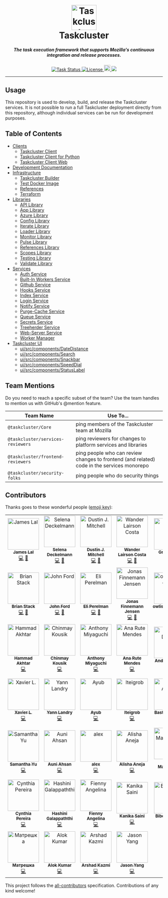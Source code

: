 <h1 align="center">
  <br>
  <img src="https://media.taskcluster.net/logo/logo.png" alt="Taskcluster" width="80">
  <br>
  Taskcluster
  <br>
</h1>

<h5 align="center">The task execution framework that supports Mozilla's continuous integration and release processes.</h5>

<p align="center">
  <a href="https://github.taskcluster.net/v1/repository/taskcluster/taskcluster/master/latest">
    <img src="https://github.taskcluster.net/v1/repository/taskcluster/taskcluster/master/badge.svg" alt="Task Status">
  </a>
  <a href="http://mozilla.org/MPL/2.0">
    <img src="https://img.shields.io/badge/license-MPL%202.0-orange.svg" alt="License">
  </a>
  <a href="https://www.irccloud.com/invite?channel=%23taskcluster&amp;hostname=irc.mozilla.org&amp;port=6697&amp;ssl=1" target="_blank">
    <img src="https://img.shields.io/badge/IRC-%23taskcluster-1e72ff.svg?style=flat"  height="20">
  </a>
  <a href="https://codecov.io/gh/taskcluster/taskcluster">
    <img src="https://codecov.io/gh/taskcluster/taskcluster/branch/master/graph/badge.svg" />
  </a>
</p>

<hr/>

## Usage

This repository is used to develop, build, and release the Taskcluster services.
It is not possible to run a full Taskcluster deployment directly from this repository, although individual services can be run for development purposes.

## Table of Contents

<!-- TOC BEGIN -->
* [Clients](clients#readme)
    * [Taskcluster Client](clients/client#readme)
    * [Taskcluster Client for Python](clients/client-py#readme)
    * [Taskcluster Client Web](clients/client-web#readme)
* [Development Documentation](dev-docs#readme)
* [Infrastructure](infrastructure#readme)
    * [Taskcluster Builder](infrastructure/builder#readme)
    * [Test Docker Image](infrastructure/docker-images#readme)
    * [References](infrastructure/references#readme)
    * [Terraform](infrastructure/terraform#readme)
* [Libraries](libraries#readme)
    * [API Library](libraries/api#readme)
    * [App Library](libraries/app#readme)
    * [Azure Library](libraries/azure#readme)
    * [Config Library](libraries/config#readme)
    * [Iterate Library](libraries/iterate#readme)
    * [Loader Library](libraries/loader#readme)
    * [Monitor Library](libraries/monitor#readme)
    * [Pulse Library](libraries/pulse#readme)
    * [References Library](libraries/references#readme)
    * [Scopes Library](libraries/scopes#readme)
    * [Testing Library](libraries/testing#readme)
    * [Validate Library](libraries/validate#readme)
* [Services](services#readme)
    * [Auth Service](services/auth#readme)
    * [Built-In Workers Service](services/built-in-workers#readme)
    * [Github Service](services/github#readme)
    * [Hooks Service](services/hooks#readme)
    * [Index Service](services/index#readme)
    * [Login Service](services/login#readme)
    * [Notify Service](services/notify#readme)
    * [Purge-Cache Service](services/purge-cache#readme)
    * [Queue Service](services/queue#readme)
    * [Secrets Service](services/secrets#readme)
    * [Treeherder Service](services/treeherder#readme)
    * [Web-Server Service](services/web-server#readme)
    * [Worker Manager](services/worker-manager#readme)
* [Taskcluster UI](ui#readme)
    * [ui/src/components/DateDistance](ui/src/components/DateDistance#readme)
    * [ui/src/components/Search](ui/src/components/Search#readme)
    * [ui/src/components/Snackbar](ui/src/components/Snackbar#readme)
    * [ui/src/components/SpeedDial](ui/src/components/SpeedDial#readme)
    * [ui/src/components/StatusLabel](ui/src/components/StatusLabel#readme)
<!-- TOC END -->

## Team Mentions

Do you need to reach a specific subset of the team? Use the team handles to mention us with GitHub's @mention feature.

| Team Name | Use To... |
| --------- | --------- |
| `@taskcluster/Core` | ping members of the Taskcluster team at Mozilla |
| `@taskcluster/services-reviewers` | ping reviewers for changes to platform services and libraries  |
| `@taskcluster/frontend-reviewers` | ping people who can review changes to frontend (and related) code in the services monorepo |
| `@taskcluster/security-folks` | ping people who do security things |

## Contributors

Thanks goes to these wonderful people ([emoji key](https://allcontributors.org/docs/en/emoji-key)):

<!-- ALL-CONTRIBUTORS-LIST:START - Do not remove or modify this section -->
<!-- prettier-ignore -->
<table><tr><td align="center"><a href="https://conduit.vc/"><img src="https://avatars3.githubusercontent.com/u/322957?v=4" width="100px;" alt="James Lal"/><br /><sub><b>James Lal</b></sub></a><br /><a href="https://github.com/taskcluster/taskcluster/commits?author=lightsofapollo" title="Code">💻</a> <a href="#former-staff-lightsofapollo" title="Former Mozilla employee on Taskcluster team">👋</a></td><td align="center"><a href="https://github.com/selenamarie"><img src="https://avatars0.githubusercontent.com/u/54803?v=4" width="100px;" alt="Selena Deckelmann"/><br /><sub><b>Selena Deckelmann</b></sub></a><br /><a href="https://github.com/taskcluster/taskcluster/commits?author=selenamarie" title="Code">💻</a> <a href="#former-staff-selenamarie" title="Former Mozilla employee on Taskcluster team">👋</a></td><td align="center"><a href="http://code.v.igoro.us/"><img src="https://avatars3.githubusercontent.com/u/28673?v=4" width="100px;" alt="Dustin J. Mitchell"/><br /><sub><b>Dustin J. Mitchell</b></sub></a><br /><a href="https://github.com/taskcluster/taskcluster/commits?author=djmitche" title="Code">💻</a> <a href="#staff-djmitche" title="Current Mozilla employee on Taskcluster team">🔧</a></td><td align="center"><a href="https://walac.github.io"><img src="https://avatars1.githubusercontent.com/u/611309?v=4" width="100px;" alt="Wander Lairson Costa"/><br /><sub><b>Wander Lairson Costa</b></sub></a><br /><a href="https://github.com/taskcluster/taskcluster/commits?author=walac" title="Code">💻</a> <a href="#staff-walac" title="Current Mozilla employee on Taskcluster team">🔧</a></td><td align="center"><a href="https://github.com/gregarndt"><img src="https://avatars0.githubusercontent.com/u/2592630?v=4" width="100px;" alt="Greg Arndt"/><br /><sub><b>Greg Arndt</b></sub></a><br /><a href="https://github.com/taskcluster/taskcluster/commits?author=gregarndt" title="Code">💻</a> <a href="#former-staff-gregarndt" title="Former Mozilla employee on Taskcluster team">👋</a></td><td align="center"><a href="http://petemoore.github.io/"><img src="https://avatars0.githubusercontent.com/u/190790?v=4" width="100px;" alt="Pete Moore"/><br /><sub><b>Pete Moore</b></sub></a><br /><a href="https://github.com/taskcluster/taskcluster/commits?author=petemoore" title="Code">💻</a> <a href="#staff-petemoore" title="Current Mozilla employee on Taskcluster team">🔧</a></td><td align="center"><a href="http://hassanali.me"><img src="https://avatars0.githubusercontent.com/u/3766511?v=4" width="100px;" alt="Hassan Ali"/><br /><sub><b>Hassan Ali</b></sub></a><br /><a href="https://github.com/taskcluster/taskcluster/commits?author=helfi92" title="Code">💻</a> <a href="#staff-helfi92" title="Current Mozilla employee on Taskcluster team">🔧</a></td></tr><tr><td align="center"><a href="https://imbstack.com"><img src="https://avatars2.githubusercontent.com/u/127521?v=4" width="100px;" alt="Brian Stack"/><br /><sub><b>Brian Stack</b></sub></a><br /><a href="https://github.com/taskcluster/taskcluster/commits?author=imbstack" title="Code">💻</a> <a href="#staff-imbstack" title="Current Mozilla employee on Taskcluster team">🔧</a></td><td align="center"><a href="https://blog.johnford.org"><img src="https://avatars3.githubusercontent.com/u/607353?v=4" width="100px;" alt="John Ford"/><br /><sub><b>John Ford</b></sub></a><br /><a href="https://github.com/taskcluster/taskcluster/commits?author=jhford" title="Code">💻</a> <a href="#former-staff-jhford" title="Former Mozilla employee on Taskcluster team">👋</a></td><td align="center"><a href="http://eliperelman.com"><img src="https://avatars0.githubusercontent.com/u/285899?v=4" width="100px;" alt="Eli Perelman"/><br /><sub><b>Eli Perelman</b></sub></a><br /><a href="https://github.com/taskcluster/taskcluster/commits?author=eliperelman" title="Code">💻</a> <a href="#former-staff-eliperelman" title="Former Mozilla employee on Taskcluster team">👋</a></td><td align="center"><a href="https://jonasfj.dk/"><img src="https://avatars2.githubusercontent.com/u/149732?v=4" width="100px;" alt="Jonas Finnemann Jensen"/><br /><sub><b>Jonas Finnemann Jensen</b></sub></a><br /><a href="https://github.com/taskcluster/taskcluster/commits?author=jonasfj" title="Code">💻</a> <a href="#former-staff-jonasfj" title="Former Mozilla employee on Taskcluster team">👋</a></td><td align="center"><a href="https://medium.com/@bugzeeeeee/"><img src="https://avatars1.githubusercontent.com/u/18102552?v=4" width="100px;" alt="owlishDeveloper"/><br /><sub><b>owlishDeveloper</b></sub></a><br /><a href="https://github.com/taskcluster/taskcluster/commits?author=owlishDeveloper" title="Code">💻</a> <a href="#staff-owlishDeveloper" title="Current Mozilla employee on Taskcluster team">🔧</a></td><td align="center"><a href="http://grenade.github.io"><img src="https://avatars3.githubusercontent.com/u/111819?v=4" width="100px;" alt="Rob Thijssen"/><br /><sub><b>Rob Thijssen</b></sub></a><br /><a href="https://github.com/taskcluster/taskcluster/commits?author=grenade" title="Code">💻</a></td><td align="center"><a href="https://twitter.com/_reznord"><img src="https://avatars0.githubusercontent.com/u/3415488?v=4" width="100px;" alt="Anup"/><br /><sub><b>Anup</b></sub></a><br /><a href="https://github.com/taskcluster/taskcluster/commits?author=reznord" title="Code">💻</a></td></tr><tr><td align="center"><a href="https://hammad13060.github.io"><img src="https://avatars2.githubusercontent.com/u/12844417?v=4" width="100px;" alt="Hammad Akhtar"/><br /><sub><b>Hammad Akhtar</b></sub></a><br /><a href="https://github.com/taskcluster/taskcluster/commits?author=hammad13060" title="Code">💻</a></td><td align="center"><a href="http://ckousik.github.io"><img src="https://avatars2.githubusercontent.com/u/12830755?v=4" width="100px;" alt="Chinmay Kousik"/><br /><sub><b>Chinmay Kousik</b></sub></a><br /><a href="https://github.com/taskcluster/taskcluster/commits?author=ckousik" title="Code">💻</a></td><td align="center"><a href="https://acmiyaguchi.me"><img src="https://avatars1.githubusercontent.com/u/3304040?v=4" width="100px;" alt="Anthony Miyaguchi"/><br /><sub><b>Anthony Miyaguchi</b></sub></a><br /><a href="https://github.com/taskcluster/taskcluster/commits?author=acmiyaguchi" title="Code">💻</a></td><td align="center"><a href="http://anarute.com"><img src="https://avatars3.githubusercontent.com/u/333447?v=4" width="100px;" alt="Ana Rute Mendes"/><br /><sub><b>Ana Rute Mendes</b></sub></a><br /><a href="https://github.com/taskcluster/taskcluster/commits?author=anarute" title="Code">💻</a></td><td align="center"><a href="http://www.andreadelrio.me"><img src="https://avatars2.githubusercontent.com/u/4016496?v=4" width="100px;" alt="Andrea Del Rio"/><br /><sub><b>Andrea Del Rio</b></sub></a><br /><a href="https://github.com/taskcluster/taskcluster/commits?author=andreadelrio" title="Code">💻</a></td><td align="center"><a href="https://www.kristelteng.com/"><img src="https://avatars2.githubusercontent.com/u/9313149?v=4" width="100px;" alt="kristelteng"/><br /><sub><b>kristelteng</b></sub></a><br /><a href="https://github.com/taskcluster/taskcluster/commits?author=kristelteng" title="Code">💻</a></td><td align="center"><a href="https://github.com/elenasolomon"><img src="https://avatars2.githubusercontent.com/u/7040792?v=4" width="100px;" alt="Elena Solomon"/><br /><sub><b>Elena Solomon</b></sub></a><br /><a href="https://github.com/taskcluster/taskcluster/commits?author=elenasolomon" title="Code">💻</a></td></tr><tr><td align="center"><a href="https://github.com/t0xicCode"><img src="https://avatars3.githubusercontent.com/u/1268885?v=4" width="100px;" alt="Xavier L."/><br /><sub><b>Xavier L.</b></sub></a><br /><a href="https://github.com/taskcluster/taskcluster/commits?author=t0xicCode" title="Code">💻</a></td><td align="center"><a href="http://yannlandry.com"><img src="https://avatars2.githubusercontent.com/u/5789748?v=4" width="100px;" alt="Yann Landry"/><br /><sub><b>Yann Landry</b></sub></a><br /><a href="https://github.com/taskcluster/taskcluster/commits?author=yannlandry" title="Code">💻</a></td><td align="center"><a href="https://github.com/AyubMohamed"><img src="https://avatars2.githubusercontent.com/u/6386566?v=4" width="100px;" alt="Ayub"/><br /><sub><b>Ayub</b></sub></a><br /><a href="https://github.com/taskcluster/taskcluster/commits?author=AyubMohamed" title="Code">💻</a></td><td align="center"><a href="https://github.com/lteigrob"><img src="https://avatars0.githubusercontent.com/u/19479141?v=4" width="100px;" alt="lteigrob"/><br /><sub><b>lteigrob</b></sub></a><br /><a href="https://github.com/taskcluster/taskcluster/commits?author=lteigrob" title="Code">💻</a></td><td align="center"><a href="https://nextcairn.com"><img src="https://avatars3.githubusercontent.com/u/101004?v=4" width="100px;" alt="Bastien Abadie"/><br /><sub><b>Bastien Abadie</b></sub></a><br /><a href="https://github.com/taskcluster/taskcluster/commits?author=La0" title="Code">💻</a></td><td align="center"><a href="https://amjad.io"><img src="https://avatars3.githubusercontent.com/u/4323539?v=4" width="100px;" alt="Amjad Mashaal"/><br /><sub><b>Amjad Mashaal</b></sub></a><br /><a href="https://github.com/taskcluster/taskcluster/commits?author=TheNavigat" title="Code">💻</a></td><td align="center"><a href="https://github.com/tomprince"><img src="https://avatars3.githubusercontent.com/u/283816?v=4" width="100px;" alt="Tom Prince"/><br /><sub><b>Tom Prince</b></sub></a><br /><a href="https://github.com/taskcluster/taskcluster/commits?author=tomprince" title="Code">💻</a></td></tr><tr><td align="center"><a href="https://github.com/SamanthaYu"><img src="https://avatars2.githubusercontent.com/u/10355013?v=4" width="100px;" alt="Samantha Yu"/><br /><sub><b>Samantha Yu</b></sub></a><br /><a href="https://github.com/taskcluster/taskcluster/commits?author=SamanthaYu" title="Code">💻</a></td><td align="center"><a href="https://github.com/auni53"><img src="https://avatars0.githubusercontent.com/u/9661111?v=4" width="100px;" alt="Auni Ahsan"/><br /><sub><b>Auni Ahsan</b></sub></a><br /><a href="https://github.com/taskcluster/taskcluster/commits?author=auni53" title="Code">💻</a></td><td align="center"><a href="http://alexandrasp.github.io/"><img src="https://avatars0.githubusercontent.com/u/6344218?v=4" width="100px;" alt="alex"/><br /><sub><b>alex</b></sub></a><br /><a href="https://github.com/taskcluster/taskcluster/commits?author=alexandrasp" title="Code">💻</a></td><td align="center"><a href="https://alisha17.github.io/"><img src="https://avatars2.githubusercontent.com/u/13520250?v=4" width="100px;" alt="Alisha Aneja"/><br /><sub><b>Alisha Aneja</b></sub></a><br /><a href="https://github.com/taskcluster/taskcluster/commits?author=alisha17" title="Code">💻</a></td><td align="center"><a href="https://github.com/prachi1210"><img src="https://avatars3.githubusercontent.com/u/14016564?v=4" width="100px;" alt="Prachi Manchanda"/><br /><sub><b>Prachi Manchanda</b></sub></a><br /><a href="https://github.com/taskcluster/taskcluster/commits?author=prachi1210" title="Code">💻</a></td><td align="center"><a href="https://github.com/srfraser"><img src="https://avatars1.githubusercontent.com/u/5933384?v=4" width="100px;" alt="Simon Fraser"/><br /><sub><b>Simon Fraser</b></sub></a><br /><a href="https://github.com/taskcluster/taskcluster/commits?author=srfraser" title="Code">💻</a></td><td align="center"><a href="https://github.com/ydidwania"><img src="https://avatars1.githubusercontent.com/u/22861049?v=4" width="100px;" alt="Yashvardhan Didwania"/><br /><sub><b>Yashvardhan Didwania</b></sub></a><br /><a href="https://github.com/taskcluster/taskcluster/commits?author=ydidwania" title="Code">💻</a></td></tr><tr><td align="center"><a href="https://cynthiapereira.com"><img src="https://avatars3.githubusercontent.com/u/1923666?v=4" width="100px;" alt="Cynthia Pereira"/><br /><sub><b>Cynthia Pereira</b></sub></a><br /><a href="https://github.com/taskcluster/taskcluster/commits?author=cynthiapereira" title="Code">💻</a></td><td align="center"><a href="https://github.com/hashi93"><img src="https://avatars2.githubusercontent.com/u/12398942?v=4" width="100px;" alt="Hashini Galappaththi"/><br /><sub><b>Hashini Galappaththi</b></sub></a><br /><a href="https://github.com/taskcluster/taskcluster/commits?author=hashi93" title="Code">💻</a></td><td align="center"><a href="https://github.com/fiennyangeln"><img src="https://avatars1.githubusercontent.com/u/24544912?v=4" width="100px;" alt="Fienny Angelina"/><br /><sub><b>Fienny Angelina</b></sub></a><br /><a href="https://github.com/taskcluster/taskcluster/commits?author=fiennyangeln" title="Code">💻</a></td><td align="center"><a href="https://github.com/kanikasaini"><img src="https://avatars2.githubusercontent.com/u/20171105?v=4" width="100px;" alt="Kanika Saini"/><br /><sub><b>Kanika Saini</b></sub></a><br /><a href="https://github.com/taskcluster/taskcluster/commits?author=kanikasaini" title="Code">💻</a></td><td align="center"><a href="https://github.com/Biboswan"><img src="https://avatars2.githubusercontent.com/u/22202556?v=4" width="100px;" alt="Biboswan Roy"/><br /><sub><b>Biboswan Roy</b></sub></a><br /><a href="https://github.com/taskcluster/taskcluster/commits?author=Biboswan" title="Code">💻</a></td><td align="center"><a href="https://github.com/sudipt1999"><img src="https://avatars1.githubusercontent.com/u/38929617?v=4" width="100px;" alt="sudipt dabral"/><br /><sub><b>sudipt dabral</b></sub></a><br /><a href="https://github.com/taskcluster/taskcluster/commits?author=sudipt1999" title="Code">💻</a></td><td align="center"><a href="https://www.linkedin.com/in/ojaswin-mujoo/"><img src="https://avatars1.githubusercontent.com/u/35898543?v=4" width="100px;" alt="Ojaswin"/><br /><sub><b>Ojaswin</b></sub></a><br /><a href="https://github.com/taskcluster/taskcluster/commits?author=OjaswinM" title="Code">💻</a></td></tr><tr><td align="center"><a href="https://github.com/mrrrgn"><img src="https://avatars0.githubusercontent.com/u/42988373?v=4" width="100px;" alt="Матрешка"/><br /><sub><b>Матрешка</b></sub></a><br /><a href="https://github.com/taskcluster/taskcluster/commits?author=mrrrgn" title="Code">💻</a></td><td align="center"><a href="https://github.com/iFlameing"><img src="https://avatars3.githubusercontent.com/u/33936987?v=4" width="100px;" alt="Alok Kumar"/><br /><sub><b>Alok Kumar</b></sub></a><br /><a href="https://github.com/taskcluster/taskcluster/commits?author=iFlameing" title="Code">💻</a></td><td align="center"><a href="https://arshadkazmi42.github.io/"><img src="https://avatars3.githubusercontent.com/u/4654382?v=4" width="100px;" alt="Arshad Kazmi"/><br /><sub><b>Arshad Kazmi</b></sub></a><br /><a href="https://github.com/taskcluster/taskcluster/commits?author=arshadkazmi42" title="Code">💻</a></td><td align="center"><a href="https://github.com/projectyang"><img src="https://avatars3.githubusercontent.com/u/13473834?v=4" width="100px;" alt="Jason Yang"/><br /><sub><b>Jason Yang</b></sub></a><br /><a href="https://github.com/taskcluster/taskcluster/commits?author=projectyang" title="Code">💻</a></td></tr></table>

<!-- ALL-CONTRIBUTORS-LIST:END -->

This project follows the [all-contributors](https://github.com/all-contributors/all-contributors) specification. Contributions of any kind welcome!
